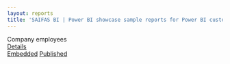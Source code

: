```yaml
---
layout: reports
title: 'SAIFAS BI | Power BI showcase sample reports for Power BI custom visual - SAIFAS Table'
---
```

<div class="reports-card__wrapper">
  <div class="reports-card">
    <div class="reports-card__top-section">
      <i class="fas fa-file-alt"></i>
      <div class="top-section__title">
        Company employees
      </div>
    </div>
    <img src="/assets/graphics/images/content/saifas-bi-powerbi-custom-visuals/saifas-bi-pbi-cv-table-300px-300px.png" alt="">
  </div>
  <div class="reports-card-buttons__container">
    <div class="reports-card-details-button">
      <a class="btn" href="./showcase-sample-1/">Details</a>
    </div>
    <div class="reports-card-buttons__container-bottom">
      <a class="btn" href="./showcase-sample-1/embedded/">Embedded</a>
      <a class="btn" href="./showcase-sample-1/published/">Published</a>
    </div>
  </div>
</div>
